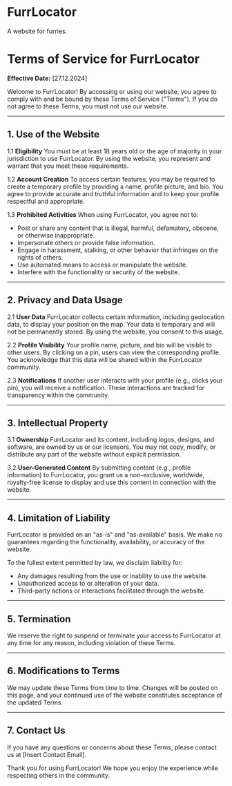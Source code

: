 # FurrLocator
A website for furries.

# Terms of Service for FurrLocator

**Effective Date:** [27.12.2024]

Welcome to FurrLocator! By accessing or using our website, you agree to comply with and be bound by these Terms of Service ("Terms"). If you do not agree to these Terms, you must not use our website.

---

## 1. Use of the Website

1.1 **Eligibility**
You must be at least 18 years old or the age of majority in your jurisdiction to use FurrLocator. By using the website, you represent and warrant that you meet these requirements.

1.2 **Account Creation**
To access certain features, you may be required to create a temporary profile by providing a name, profile picture, and bio. You agree to provide accurate and truthful information and to keep your profile respectful and appropriate.

1.3 **Prohibited Activities**
When using FurrLocator, you agree not to:
- Post or share any content that is illegal, harmful, defamatory, obscene, or otherwise inappropriate.
- Impersonate others or provide false information.
- Engage in harassment, stalking, or other behavior that infringes on the rights of others.
- Use automated means to access or manipulate the website.
- Interfere with the functionality or security of the website.

---

## 2. Privacy and Data Usage

2.1 **User Data**
FurrLocator collects certain information, including geolocation data, to display your position on the map. Your data is temporary and will not be permanently stored. By using the website, you consent to this usage.

2.2 **Profile Visibility**
Your profile name, picture, and bio will be visible to other users. By clicking on a pin, users can view the corresponding profile. You acknowledge that this data will be shared within the FurrLocator community.

2.3 **Notifications**
If another user interacts with your profile (e.g., clicks your pin), you will receive a notification. These interactions are tracked for transparency within the community.

---

## 3. Intellectual Property

3.1 **Ownership**
FurrLocator and its content, including logos, designs, and software, are owned by us or our licensors. You may not copy, modify, or distribute any part of the website without explicit permission.

3.2 **User-Generated Content**
By submitting content (e.g., profile information) to FurrLocator, you grant us a non-exclusive, worldwide, royalty-free license to display and use this content in connection with the website.

---

## 4. Limitation of Liability

FurrLocator is provided on an "as-is" and "as-available" basis. We make no guarantees regarding the functionality, availability, or accuracy of the website.

To the fullest extent permitted by law, we disclaim liability for:
- Any damages resulting from the use or inability to use the website.
- Unauthorized access to or alteration of your data.
- Third-party actions or interactions facilitated through the website.

---

## 5. Termination

We reserve the right to suspend or terminate your access to FurrLocator at any time for any reason, including violation of these Terms.

---

## 6. Modifications to Terms

We may update these Terms from time to time. Changes will be posted on this page, and your continued use of the website constitutes acceptance of the updated Terms.

---

## 7. Contact Us

If you have any questions or concerns about these Terms, please contact us at [Insert Contact Email].

Thank you for using FurrLocator! We hope you enjoy the experience while respecting others in the community.

